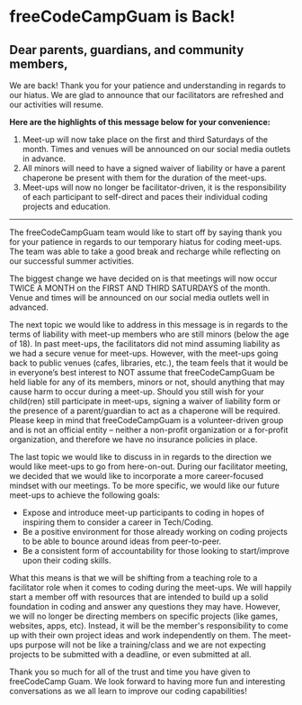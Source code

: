 # freeCodeCampGuam is Back!

## Dear parents, guardians, and community members,

We are back! Thank you for your patience and understanding in regards to our hiatus. We are glad to announce that our facilitators are refreshed and our activities will resume.

**Here are the highlights of this message below for your convenience:**

1. Meet-up will now take place on the first and third Saturdays of the month. Times and venues will be announced on our social media outlets in advance.
2. All minors will need to have a signed waiver of liability or have a parent chaperone be present with them for the duration of the meet-ups.
3. Meet-ups will now no longer be facilitator-driven, it is the responsibility of each participant to self-direct and paces their individual coding projects and education.

---

The freeCodeCampGuam team would like to start off by saying thank you for your patience in regards to our temporary hiatus for coding meet-ups. The team was able to take a good break and recharge while reflecting on our successful summer activities.

The biggest change we have decided on is that meetings will now occur TWICE A MONTH on the FIRST AND THIRD SATURDAYS of the month. Venue and times will be announced on our social media outlets well in advanced.

The next topic we would like to address in this message is in regards to the terms of liability with meet-up members who are still minors (below the age of 18). In past meet-ups, the facilitators did not mind assuming liability as we had a secure venue for meet-ups. However, with the meet-ups going back to public venues (cafes, libraries, etc.), the team feels that it would be in everyone’s best interest to NOT assume that freeCodeCampGuam be held liable for any of its members, minors or not, should anything that may cause harm to occur during a meet-up. Should you still wish for your child(ren) still participate in meet-ups, signing a waiver of liability form or the presence of a parent/guardian to act as a chaperone will be required. Please keep in mind that freeCodeCampGuam is a volunteer-driven group and is not an official entity – neither a non-profit organization or a for-profit organization, and therefore we have no insurance policies in place.

The last topic we would like to discuss in in regards to the direction we would like meet-ups to go from here-on-out. During our facilitator meeting, we decided that we would like to incorporate a more career-focused mindset with our meetings. To be more specific, we would like our future meet-ups to achieve the following goals:

- Expose and introduce meet-up participants to coding in hopes of inspiring them to consider a career in Tech/Coding.
- Be a positive environment for those already working on coding projects to be able to bounce around ideas from peer-to-peer.
- Be a consistent form of accountability for those looking to start/improve upon their coding skills.

What this means is that we will be shifting from a teaching role to a facilitator role when it comes to coding during the meet-ups. We will happily start a member off with resources that are intended to build up a solid foundation in coding and answer any questions they may have. However, we will no longer be directing members on specific projects (like games, websites, apps, etc). Instead, it will be the member's responsibility to come up with their own project ideas and work independently on them. The meet-ups purpose will not be like a training/class and we are not expecting projects to be submitted with a deadline, or even submitted at all.

Thank you so much for all of the trust and time you have given to freeCodeCamp Guam. We look forward to having more fun and interesting conversations as we all learn to improve our coding capabilities!